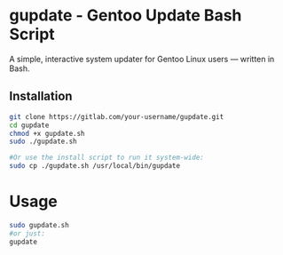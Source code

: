 # gupdate - Gentoo Update Bash Script

A simple, interactive system updater for Gentoo Linux users — written in Bash.

## Installation

```bash
git clone https://gitlab.com/your-username/gupdate.git
cd gupdate
chmod +x gupdate.sh
sudo ./gupdate.sh

#Or use the install script to run it system-wide:
sudo cp ./gupdate.sh /usr/local/bin/gupdate
```
# Usage
```bash
sudo gupdate.sh
#or just:
gupdate